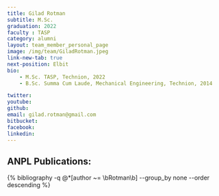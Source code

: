 ```yaml
---
title: Gilad Rotman
subtitle: M.Sc. 
graduation: 2022
faculty : TASP
category: alumni
layout: team_member_personal_page
image: /img/team/GiladRotman.jpeg
link-new-tab: true
next-position: Elbit
bio:
    - M.Sc. TASP, Technion, 2022
    - B.Sc. Summa Cum Laude, Mechanical Engineering, Technion, 2014

twitter: 
youtube: 
github: 
email: gilad.rotman@gmail.com
bitbucket: 
facebook: 
linkedin:
---
```


## ANPL Publications:

{% bibliography -q @*[author ~= \bRotman\b] --group_by none --order descending %}
